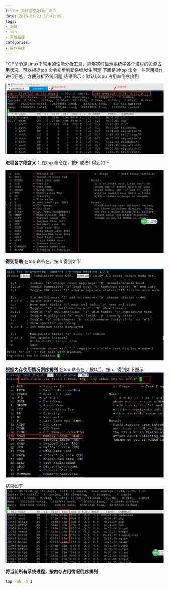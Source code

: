 ```yaml
---
title: 系统监控之top 命令
date: 2018-05-23 17:42:05
tags: 
- 测试 
- top 
- 系统监控
categories:
- 操作系统
---
```

TOP命令是Linux下常用的性能分析工具，能够实时显示系统中各个进程的资源占用状况。可以根据top 命令初步判断系统发生问题
下面是对top 命令一些常用操作进行归总，方便分析系统问题
结果图示：默认以cpu 占用率倒序排列

![top 命令结果](/source/top.png)

**进程各字段含义：**
在top 命令在，按F 或者f 得到如下

![ top 各字段含义](/source/topprocname.png)

**得到帮助**
在top 命令在，按 h 得到如下

![ top help](/source/tophelp.png)

**根据内存使用情况倒序排列**
在top 命令在，按O后，按n，得到如下图示
![ top sort](/source/topsort.png)

结果如下
![ top sort result](/source/topsortresult.png)


**将当前所有系统进程，按内存占用情况倒序排列**
```bash
top -ab -n 1
```






